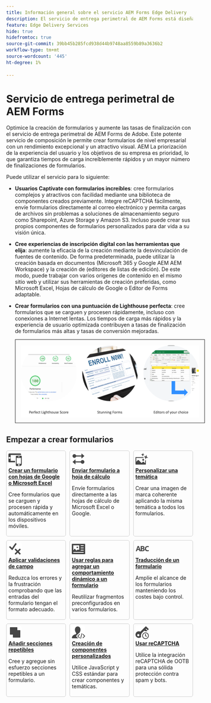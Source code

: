 ```yaml
---
title: Información general sobre el servicio AEM Forms Edge Delivery
description: El servicio de entrega perimetral de AEM Forms está diseñado para ofrecer un rendimiento máximo, lo que le permite visualizar el futuro de la recopilación de datos y la participación del usuario optimizadas.
feature: Edge Delivery Services
hide: true
hidefromtoc: true
source-git-commit: 39bb45b285fcd938d44b9748aa8559b89a3636b2
workflow-type: tm+mt
source-wordcount: '445'
ht-degree: 1%

---
```



# Servicio de entrega perimetral de AEM Forms

Optimice la creación de formularios y aumente las tasas de finalización con el servicio de entrega perimetral de AEM Forms de Adobe. Este potente servicio de composición le permite crear formularios de nivel empresarial con un rendimiento excepcional y un atractivo visual. AEM La priorización de la experiencia del usuario y los objetivos de su empresa es prioridad, lo que garantiza tiempos de carga increíblemente rápidos y un mayor número de finalizaciones de formularios.

Puede utilizar el servicio para lo siguiente:

* **Usuarios Captivate con formularios increíbles**: cree formularios complejos y atractivos con facilidad mediante una biblioteca de componentes creados previamente. Integre reCAPTCHA fácilmente, envíe formularios directamente al correo electrónico y permita cargas de archivos sin problemas a soluciones de almacenamiento seguro como Sharepoint, Azure Storage y Amazon S3. Incluso puede crear sus propios componentes de formularios personalizados para dar vida a su visión única.

* **Cree experiencias de inscripción digital con las herramientas que elija**: aumente la eficacia de la creación mediante la desvinculación de fuentes de contenido. De forma predeterminada, puede utilizar la creación basada en documentos (Microsoft 365 y Google AEM AEM Workspace) y la creación de (editores de listas de edición). De este modo, puede trabajar con varios orígenes de contenido en el mismo sitio web y utilizar sus herramientas de creación preferidas, como Microsoft Excel, Hojas de cálculo de Google o Editor de Forms adaptable.

* **Crear formularios con una puntuación de Lighthouse perfecta**: cree formularios que se carguen y procesen rápidamente, incluso con conexiones a Internet lentas. Los tiempos de carga más rápidos y la experiencia de usuario optimizada contribuyen a tasas de finalización de formularios más altas y tasas de conversión mejoradas.

  <img src="/help/edge/assets/eds-forms-key-features.png" alt="Características principales de EDS Forms" style = "width=`80%`; align=`center`; border: 1px solid;padding: 15px;">

<!-- >
* **Captivate users with stunning forms**: 
Build complex and engaging forms with ease using a library of pre-built components. Easily integrate reCAPTCHA, submit forms directly to email, and allow seamless file uploads to secure storage solutions like Sharepoint, Azure Storage, and Amazon S3. Even create your own custom forms components to bring your unique vision to life. 

    ![Enrollment forms](/help/edge/assets/enrollment-form.png)

* **Build forms with perfect lighthouse score**: Build forms that load and render quickly, even on slow internet connections. Faster loading times and optimized user experience contribute to higher form completion rates and improved conversion rates.

    ![perfect lighthouse score for your forms](/help/edge/assets/lighthouse-forms.png)

* **Create digital enrollment experiences with tools of your choice**: Increase authoring efficiency by decoupling content sources. Out of the box you can use both AEM authoring and document-based authoring. As such, you can work with multiple content sources on the same website and use your preferred authoring tools, such as Microsoft Excel, Google Sheets, or AEM Editors.

    ![Edge Delivery forms authoring tools](/help/edge/assets/edge-delivery-forms-authoring-tools.png)
    
<!--
* **Measure customer impact and deliver effective forms**: Use our RUM dashboards to visualize form performance and identify areas for improvement. Experiment with different versions and continuously optimize your forms for maximum effectiveness, ensuring you capture the data you need and drive better business outcomes.

* **Use Integrated services:** Use integrated services to streamline and empowers your users with a one-stop shop for managing their digital enrollment journeys. Use e-signatures, automated workflows, document of record (DoR), and seamless data integration, simplify the entire digital enrollment process, accelerate approvals, and optimizes your business workflows. 

    
>[!NOTE]
    >
    >
    > WYSIWYG authoring capability, integrated services, and customer impact measuring features are available under early adopter program. You can write to aem-forms-early-adopter-program@adobe.com from your official email id to join the early adopter program and request access to the capability.

    -->

## Empezar a crear formularios

<div>

<style>
    .card-container {
        width: calc(33.33% - 10px);;
        margin: 5px;
        border: 1px solid #ccc;
        border-radius: 5px;
        padding: 5px;
        box-sizing: border-box;
        transition: background-color 0.3s ease; /* Adding transition effect */
    }
    .card-container:hover {
        background-color: #f0f0f0; /* Changing background color on hover */
    }
</style>

<div style="display: flex; flex-wrap: wrap; justify-content: space-between; margin: -5px;">
    <div class="card-container">
        <a href="/help/edge/docs/forms/create-forms.md">
            <img src="/help/edge/assets/smock_devices_18_n.svg" alt="Crear un formulario con formularios terminados" style="border-radius: 5px;"> </b>
            <br><b style="margin-top: 5px;">Crear un formulario con hojas de Google o Microsoft Excel</b>
        </a>
        <p>Cree formularios que se carguen y procesen rápida y automáticamente en los dispositivos móviles.</p>
    </div>
    <div class="card-container">
        <a href="/help/edge/docs/forms/create-forms.md#manually-configure-a-spreadsheet-to-accept-data">   
            <img src="/help/edge/assets/smock_platformdatamapping_18_n.svg" alt="Enviar formulario" alt="Uso de fragmentos de formulario en un formulario EDS" style="border-radius: 5px;"> </b>
            <br><b style="margin-top: 5px;">Enviar formulario a hoja de cálculo</b>
        </a>
        <p>Envíe formularios directamente a las hojas de cálculo de Microsoft Excel o Google.</p>
    </div>
     <div class="card-container">
        <a href="/help/edge/docs/forms/style-theme-forms.md">
            <img src="/help/edge/assets/smock_imageautomode_18_N.svg" alt="Aplicar estilos o temáticas a un formulario de extremos" style="border-radius: 5px;"> </b>
            <br><b style="margin-top: 5px;">Personalizar una temática</b>
        </a>
        <p>Crear una imagen de marca coherente aplicando la misma temática a todos los formularios.</p>
    </div>
      <div class="card-container">
        <a href="/help/edge/docs/forms/validate-forms.md">
            <img src="/help/edge/assets/smock_condition_18_n.svg" alt="Agregar validaciones a campos de formulario" style="border-radius: 5px;"> </b>
            <br><b style="margin-top: 5px;">Aplicar validaciones de campo</b>
        </a>
        <p>Reduzca los errores y la frustración comprobando que las entradas del formulario tengan el formato adecuado.</p>
    </div> 
            <div class="card-container">
        <a href="/help/edge/docs/forms/rules-forms.md">
            <img src="/help/edge/assets/smock_documentfragment_18_n.svg" alt="Usar reglas para agregar un comportamiento dinámico a un formulario" style="border-radius: 5px;"> </b>
            <br><b style="margin-top: 5px;">Usar reglas para agregar un comportamiento dinámico a un formulario</b>
        </a>
        <p>Reutilizar fragmentos preconfigurados en varios formularios.</p>
    </div>
    <div class="card-container">
        <a href="/help/edge/docs/forms/translate-forms.md">  
            <img src="/help/edge/assets/smock_abc_18_n.svg" alt="Traducción de un formulario EDS" style="border-radius: 5px;"> </b>
            <br><b style="margin-top: 5px;">Traducción de un formulario</b>
        </a>
        <p>Amplíe el alcance de los formularios manteniendo los costes bajo control.</p>
    </div>
    <div class="card-container">
        <a href="/help/edge/docs/forms/repeatable-forms.md">  
            <img src="/help/edge/assets/smock_addto_18_n.svg" alt="Adición de secciones repetibles a un formulario EDS" style="border-radius: 5px;"> </b>
            <br><b style="margin-top: 5px;">Añadir secciones repetibles</b>
        </a>
        <p>Cree y agregue sin esfuerzo secciones repetibles a un formulario.</p>
    </div>
    <div class="card-container">
        <a href="/help/edge/docs/forms/custom-components-forms.md"> 
            <img src="/help/edge/assets/smock_userdeveloper_18_n.svg" alt="Crear componentes de formularios personalizados con JavaScript y CSS estándar"  style="border-radius: 5px;"> </b>
            <br><b style="margin-top: 5px;">Creación de componentes personalizados</b>
        </a>
        <p>Utilice JavaScript y CSS estándar para crear componentes y temáticas.</p>
    </div>
    <div class="card-container">
        <a href="/help/edge/docs/forms/recaptacha-forms.md">  
            <img src="/help//edge/assets/smock_keyclock_18_n.svg" alt="Uso de reCAPTCHA en un formulario EDS" style="border-radius: 5px;"> </b>
            <br><b style="margin-top: 5px;">Usar reCAPTCHA</b>
        </a>
        <p>Utilice la integración reCAPTCHA de OOTB para una sólida protección contra spam y bots.</p>
    </div>


</div>


</br>









